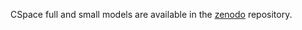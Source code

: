 CSpace full and small models are available in the [zenodo](https://zenodo.org/records/14781672) repository.